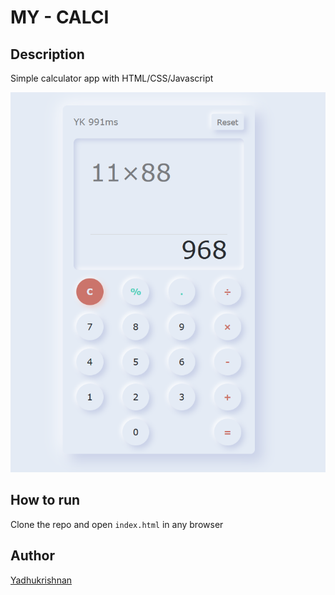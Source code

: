 # MY - CALCI

## Description

Simple calculator app with HTML/CSS/Javascript

![Snapshot of the application](https://raw.githubusercontent.com/yadhu619/mini-project1-calci/master/screenshot.PNG)

## How to run

Clone the repo and open `index.html` in any browser

## Author

[Yadhukrishnan](https://github.com/yadhu619)
